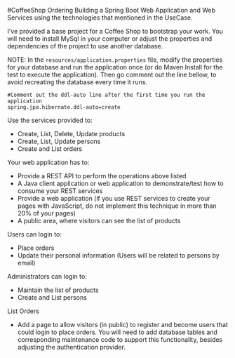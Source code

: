 #CoffeeShop Ordering 
Building a Spring Boot Web Application and Web Services using the technologies that mentioned in the UseCase.

I’ve provided a base project for a Coffee Shop to bootstrap your work. You will need to install MySql in your computer or adjust the properties and dependencies of the project to use another database.

NOTE: In the `resources/application.properties` file, modify the properties for your database and run the application once (or do Maven Install for the test to execute the application). Then go comment out the line bellow, to avoid recreating the database every time it runs.

```
#Comment out the ddl-auto line after the first time you run the application
spring.jpa.hibernate.ddl-auto=create
```
 
Use the services provided to:
* Create, List, Delete, Update products
* Create, List, Update persons
* Create and List orders

Your web application has to:

* Provide a REST API to perform the operations above listed
* A Java client application or web application to demonstrate/test how to consume your REST services
* Provide a web application (if you use REST services to create your pages with JavaScript, do not implement this technique in more than 20% of your pages)
* A public area, where visitors can see the list of products

Users can login to:
* Place orders
* Update their personal information (Users will be related to persons by email)

Administrators can login to:
* Maintain the list of products
* Create and List persons

List Orders
* Add a page to allow visitors (in public) to register and become users that could login to place orders. You will need to add database tables and corresponding maintenance code to support this functionality, besides adjusting the authentication provider.
